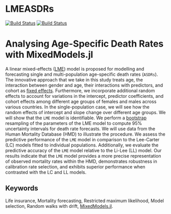 # LMEASDRs

[![Build Status](https://github.com/RezaDastranj/LMEASDRs.jl/actions/workflows/CI.yml/badge.svg?branch=main)](https://github.com/RezaDastranj/LMEASDRs.jl/actions/workflows/CI.yml?query=branch%3Amain)
[![Build Status](https://app.travis-ci.com/RezaDastranj/LMEASDRs.jl.svg?branch=main)](https://app.travis-ci.com/RezaDastranj/LMEASDRs.jl)

# Analysing Age-Specific Death Rates with MixedModels.jl

A linear mixed-effects ([LME](https://en.wikipedia.org/wiki/Mixed_model#Qualitative_Description:~:text=traits.%20%5B16%5D-,Definition,-%5Bedit%5D)) model is proposed for modelling and forecasting single and multi-population age-specific death rates (`ASDRs`). The innovative approach that we take in this study treats age, the interaction between gender and age, their interactions with predictors, and cohort as [fixed effects](https://en.wikipedia.org/wiki/Mixed_model#/media/File:Mixedandfixedeffects.jpg). Furthermore, we incorporate additional random effects to account for variations in the intercept, predictor coefficients, and cohort effects among different age groups of females and males across various countries. In the single-population case, we will see how the random effects of intercept and slope change over different age groups. We will show that the `LME` model is identifiable. We perform a [bootstrap](https://en.wikipedia.org/wiki/Bootstrapping_(statistics)) resampling of the parameters of the LME model to compute $95\%$ uncertainty intervals for death rate forecasts. We will use data from the Human Mortality Database (HMD) to illustrate the procedure. We assess the predictive performance of the `LME` model in comparison to the Lee-Carter (LC) models fitted to individual populations. Additionally, we evaluate the predictive accuracy of the `LME` model relative to the Li-Lee (LL) model. Our results indicate that the `LME` model provides a more precise representation of observed mortality rates within the HMD, demonstrates robustness in calibration rate selection, and exhibits superior performance when contrasted with the LC and LL models.

## Keywords

Life insurance, Mortality forecasting, Restricted maximum likelihood, Model selection, Random walks with drift, [MixedModels.jl](https://github.com/JuliaStats/MixedModels.jl).


